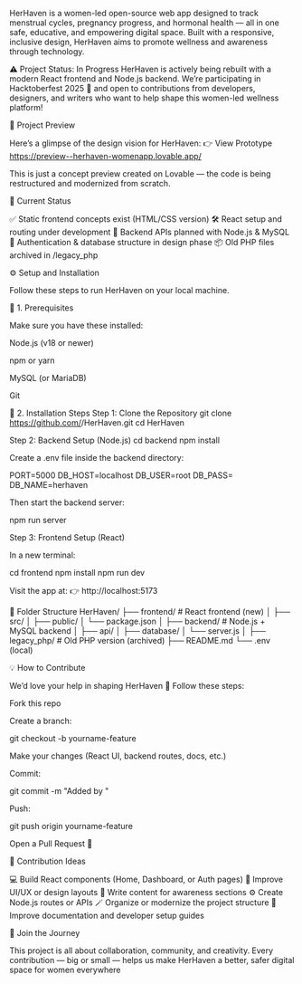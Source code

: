 HerHaven is a women-led open-source web app designed to track menstrual cycles, pregnancy progress, and hormonal health — all in one safe, educative, and empowering digital space.
Built with a responsive, inclusive design, HerHaven aims to promote wellness and awareness through technology.

⚠️ Project Status: In Progress
HerHaven is actively being rebuilt with a modern React frontend and Node.js backend.
We’re participating in Hacktoberfest 2025 🌸 and open to contributions from developers, designers, and writers who want to help shape this women-led wellness platform!

🌼 Project Preview

Here’s a glimpse of the design vision for HerHaven:
👉 View Prototype https://preview--herhaven-womenapp.lovable.app/

This is just a concept preview created on Lovable — the code is being restructured and modernized from scratch.

🚧 Current Status

✅ Static frontend concepts exist (HTML/CSS version)
🛠️ React setup and routing under development
🧠 Backend APIs planned with Node.js & MySQL
🔐 Authentication & database structure in design phase
📦 Old PHP files archived in /legacy_php

⚙️ Setup and Installation

Follow these steps to run HerHaven on your local machine.

🧩 1. Prerequisites

Make sure you have these installed:

Node.js (v18 or newer)

npm or yarn

MySQL (or MariaDB)

Git

🚀 2. Installation Steps
Step 1: Clone the Repository
git clone https://github.com/<your-username>/HerHaven.git
cd HerHaven

Step 2: Backend Setup (Node.js)
cd backend
npm install


Create a .env file inside the backend directory:

PORT=5000
DB_HOST=localhost
DB_USER=root
DB_PASS=
DB_NAME=herhaven


Then start the backend server:

npm run server

Step 3: Frontend Setup (React)

In a new terminal:

cd frontend
npm install
npm run dev


Visit the app at:
👉 http://localhost:5173

🧱 Folder Structure
HerHaven/
├── frontend/           # React frontend (new)
│   ├── src/
│   ├── public/
│   └── package.json
│
├── backend/            # Node.js + MySQL backend
│   ├── api/
│   ├── database/
│   └── server.js
│
├── legacy_php/         # Old PHP version (archived)
├── README.md
└── .env (local)

💡 How to Contribute

We’d love your help in shaping HerHaven 💜
Follow these steps:

Fork this repo

Create a branch:

git checkout -b yourname-feature


Make your changes (React UI, backend routes, docs, etc.)

Commit:

git commit -m "Added <feature> by <yourname>"


Push:

git push origin yourname-feature


Open a Pull Request 🚀

🎯 Contribution Ideas

💻 Build React components (Home, Dashboard, or Auth pages)
🎨 Improve UI/UX or design layouts
🧠 Write content for awareness sections
⚙️ Create Node.js routes or APIs
🪄 Organize or modernize the project structure
📝 Improve documentation and developer setup guides

💬 Join the Journey

This project is all about collaboration, community, and creativity.
Every contribution — big or small — helps us make HerHaven a better, safer digital space for women everywhere
 
